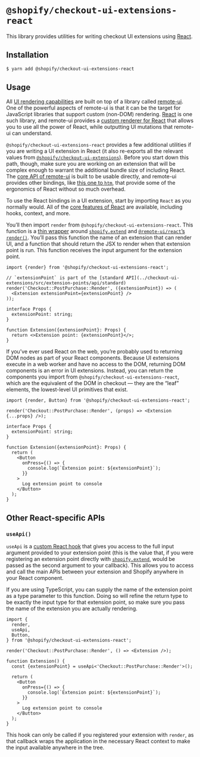 # `@shopify/checkout-ui-extensions-react`

This library provides utilities for writing checkout UI extensions using [React](https://reactjs.org).

## Installation

```bash
$ yarn add @shopify/checkout-ui-extensions-react
```

## Usage

All [UI rendering capabilities](../checkout-ui-extensions/documentation/rendering.md) are built on top of a library called [remote-ui](https://github.com/Shopify/remote-ui). One of the powerful aspects of remote-ui is that it can be the target for JavaScript libraries that support custom (non-DOM) rendering. [React](https://reactjs.org) is one such library, and remote-ui provides a [custom renderer for React](https://github.com/Shopify/remote-ui/tree/main/packages/react) that allows you to use all the power of React, while outputting UI mutations that remote-ui can understand.

`@shopify/checkout-ui-extensions-react` provides a few additional utilities if you are writing a UI extension in React (it also re-exports all the relevant values from [`@shopify/checkout-ui-extensions`](../checkout-ui-extensions)). Before you start down this path, though, make sure you are working on an extension that will be complex enough to warrant the additional bundle size of including React. The [core API of remote-ui](https://github.com/Shopify/remote-ui/tree/main/packages/core) is built to be usable directly, and remote-ui provides other bindings, like [this one to `htm`](https://github.com/Shopify/remote-ui/tree/main/packages/htm), that provide some of the ergonomics of React without so much overhead.

To use the React bindings in a UI extension, start by importing `React` as you normally would. All of the [core features of React](https://reactjs.org/docs/getting-started.html) are available, including hooks, context, and more.

You’ll then import `render` from `@shopify/checkout-ui-extensions-react`. This function is a [thin wrapper](./src/render.ts) around [`shopify.extend`](../checkout-ui-extensions/documentation/globals.md) and [`@remote-ui/react`’s `render()`](https://github.com/Shopify/remote-ui/tree/main/packages/react#render). You’ll pass this function the name of an extension that can render UI, and a function that should return the JSX to render when that extension point is run. This function receives the input argument for the extension point.

```tsx
import {render} from '@shopify/checkout-ui-extensions-react';

// `extensionPoint` is part of the [standard API](../checkout-ui-extensions/src/extension-points/api/standard)
render('Checkout::PostPurchase::Render', ({extensionPoint}) => (
  <Extension extensionPoint={extensionPoint} />
));

interface Props {
  extensionPoint: string;
}

function Extension({extensionPoint}: Props) {
  return <>Extension point: {extensionPoint}</>;
}
```

If you’ve ever used React on the web, you’re probably used to returning DOM nodes as part of your React components. Because UI extensions execute in a web worker and have no access to the DOM, returning DOM components is an error in UI extensions. Instead, you can return the components you import from `@shopify/checkout-ui-extensions-react`, which are the equivalent of the DOM in checkout — they are the “leaf” elements, the lowest-level UI primitives that exist.

```tsx
import {render, Button} from '@shopify/checkout-ui-extensions-react';

render('Checkout::PostPurchase::Render', (props) => <Extension {...props} />);

interface Props {
  extensionPoint: string;
}

function Extension({extensionPoint}: Props) {
  return (
    <Button
      onPress={() => {
        console.log(`Extension point: ${extensionPoint}`);
      }}
    >
      Log extension point to console
    </Button>
  );
}
```

## Other React-specific APIs

### `useApi()`

`useApi` is a [custom React hook](https://reactjs.org/docs/hooks-intro.html) that gives you access to the full input argument provided to your extension point (this is the value that, if you were registering an extension point directly with [`shopify.extend`](../checkout-ui-extensions/documentation/globals.md), would be passed as the second argument to your callback). This allows you to access and call the main APIs between your extension and Shopify anywhere in your React component.

If you are using TypeScript, you can supply the name of the extension point as a type parameter to this function. Doing so will refine the return type to be exactly the input type for that extension point, so make sure you pass the name of the extension you are actually rendering.

```tsx
import {
  render,
  useApi,
  Button,
} from '@shopify/checkout-ui-extensions-react';

render('Checkout::PostPurchase::Render', () => <Extension />);

function Extension() {
  const {extensionPoint} = useApi<'Checkout::PostPurchase::Render'>();

  return (
    <Button
      onPress={() => {
        console.log(`Extension point: ${extensionPoint}`);
      }}
    >
      Log extension point to console
    </Button>
  );
}
```

This hook can only be called if you registered your extension with `render`, as that callback wraps the application in the necessary React context to make the input available anywhere in the tree.
